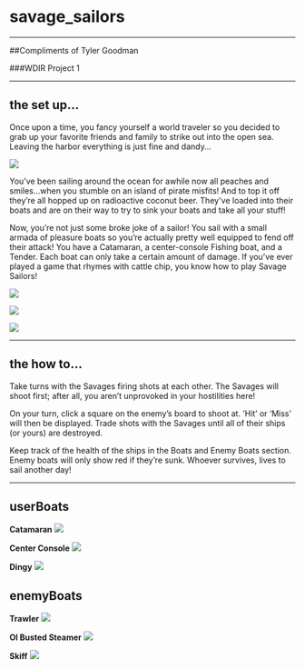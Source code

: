 # savage_sailors

<hr>

##Compliments of Tyler Goodman

###WDIR Project 1

<hr>

## the set up...

Once upon a time, you fancy yourself a world traveler so you decided to grab up your favorite friends and family to strike out into the open sea. Leaving the harbor everything is just fine and dandy...

![](./img/IMG_1077.jpg)

You’ve been sailing around the ocean for awhile now all peaches and smiles...when you stumble on an island of pirate misfits! And to top it off they’re all hopped up on radioactive coconut beer. They've loaded into their boats and are on their way to try to sink your boats and take all your stuff!

Now, you’re not just some broke joke of a sailor! You sail with a small armada of pleasure boats so you’re actually pretty well equipped to fend off their attack! You have a Catamaran, a center-console Fishing boat, and a Tender. Each boat can only take a certain amount of damage. If you’ve ever played a game that rhymes with cattle chip, you know how to play Savage Sailors!

![](./img/cat.png)

![](./img/fish.png)

![](./img/tender.png)

<hr>

## the how to...

Take turns with the Savages firing shots at each other. The Savages will shoot first; after all, you aren’t unprovoked in your hostilities here!

On your turn, click a square on the enemy’s board to shoot at. ‘Hit’ or ‘Miss’ will then be displayed. Trade shots with the Savages until all of their ships (or yours) are destroyed.

Keep track of the health of the ships in the Boats and Enemy Boats section. Enemy boats will only show red if they’re sunk. Whoever survives, lives to sail another day!

<hr>

## userBoats

**Catamaran**
![](./img/cat_damg_3.png)

**Center Console**
![](./img/fish_damg_2.png)

**Dingy**
![](./img/tender_damg_1.png)

## enemyBoats

**Trawler**
![](./img/emTrawler_sunk.png)

**Ol Busted Steamer**
![](./img/olbusted_sunk.png)

**Skiff**
![](./img/skiff_sunk.png)
